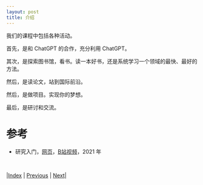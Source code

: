 ```yaml
---
layout: post
title: 介绍
---
```


我们的课程中包括各种活动。

首先，是和 ChatGPT 的合作，充分利用 ChatGPT。

其次，是探索图书馆，看书。读一本好书，还是系统学习一个领域的最快、最好的方法。

然后，是读论文，站到国际前沿。

然后，是做项目。实现你的梦想。

最后，是研讨和交流。

# 参考

- 研究入门，[网页](https://yishuai.github.io/research/index.html)，[B站视频](https://space.bilibili.com/88039759/channel/collectiondetail?sid=415470)，2021 年

<br/>

|[Index](./) | [Previous](./) | [Next](1-chatgpt)|
